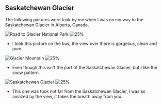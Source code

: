 ## Saskatchewan Glacier

The following pictures were took by me when I was on my way to the Saskatchewan Glacier in Alberta, Canada.        



![Road to Glacier National Park](/images/road.jpg)
<img class="twenty-five-percent" src ="https://s3-us-west-2.amazonaws.com/prog270.yang.com/road.jpg" alt="25%">
* I took this picture on the bus,  the view over there is gorgeous, clean and pure.      

![Glacier Mountain](/images/glaciermountain.jpg)
<img class="twenty-five-percent" src="https://s3-us-west-2.amazonaws.com/prog270.yang.com/glaciermountain.jpg" alt="25%">
* Even though this isn't the part of the Saskatchewan Glacier, but I like the snow pattern.        

![Saskatchewan Glacier](/images/saskatchewan_glacier.jpg)
<img class="twenty-five-percent" src="https://s3-us-west-2.amazonaws.com/prog270.yang.com/saskatchewan_glacier.jpg" alt="25%">
* This one was took not far from the Saskatchewan Glacier, I was so amazed by the view, it takes the breath away from you.           
